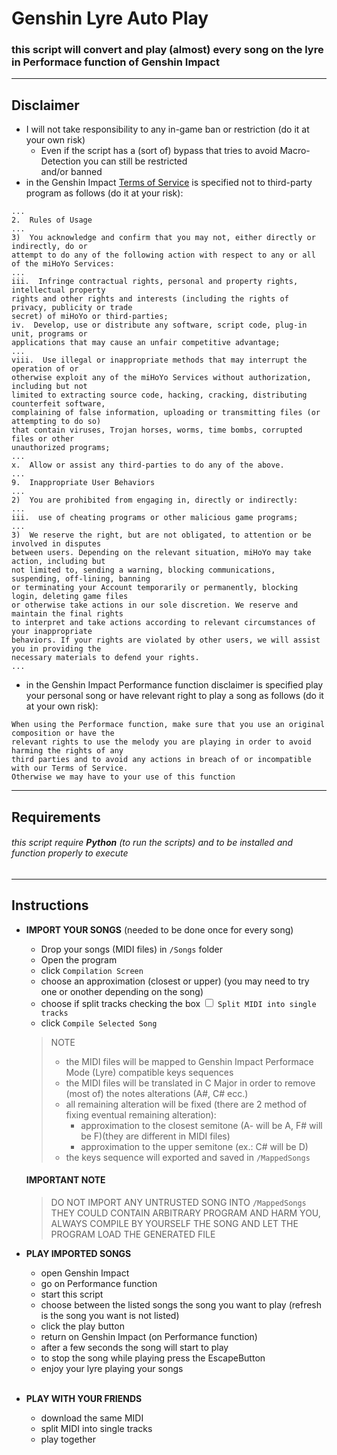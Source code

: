 # Genshin Lyre Auto Play
### this script will convert and play (almost) every song on the lyre in Performace function of Genshin Impact  
---
## Disclaimer
* I will not take responsibility to any in-game ban or restriction (do it at your own risk)
    * Even if the script has a (sort of) bypass that tries to avoid Macro-Detection you can still be restricted  
    and/or banned
* in the Genshin Impact [Terms of Service](https://genshin.mihoyo.com/en/company/terms) is specified not to third-party program as follows (do it at your risk):
```
...
2.  Rules of Usage
...
3)  You acknowledge and confirm that you may not, either directly or indirectly, do or
attempt to do any of the following action with respect to any or all of the miHoYo Services:
...
iii.  Infringe contractual rights, personal and property rights, intellectual property
rights and other rights and interests (including the rights of privacy, publicity or trade
secret) of miHoYo or third-parties;
iv.  Develop, use or distribute any software, script code, plug-in unit, programs or
applications that may cause an unfair competitive advantage;
...
viii.  Use illegal or inappropriate methods that may interrupt the operation of or
otherwise exploit any of the miHoYo Services without authorization, including but not
limited to extracting source code, hacking, cracking, distributing counterfeit software,
complaining of false information, uploading or transmitting files (or attempting to do so)
that contain viruses, Trojan horses, worms, time bombs, corrupted files or other
unauthorized programs;
...
x.  Allow or assist any third-parties to do any of the above.
...
9.  Inappropriate User Behaviors
...
2)  You are prohibited from engaging in, directly or indirectly:
...
iii.  use of cheating programs or other malicious game programs;
...
3)  We reserve the right, but are not obligated, to attention or be involved in disputes
between users. Depending on the relevant situation, miHoYo may take action, including but
not limited to, sending a warning, blocking communications, suspending, off-lining, banning
or terminating your Account temporarily or permanently, blocking login, deleting game files
or otherwise take actions in our sole discretion. We reserve and maintain the final rights
to interpret and take actions according to relevant circumstances of your inappropriate
behaviors. If your rights are violated by other users, we will assist you in providing the
necessary materials to defend your rights.
...
```
* in the Genshin Impact Performance function disclaimer is specified play your personal song or have relevant right
to play a song as follows (do it at your own risk):
```
When using the Performace function, make sure that you use an original composition or have the
relevant rights to use the melody you are playing in order to avoid harming the rights of any
third parties and to avoid any actions in breach of or incompatible with our Terms of Service.
Otherwise we may have to your use of this function
```
---
## Requirements
######  this script require ***Python*** (to run the scripts) and to be installed and function properly to execute
---
##  Instructions
* **IMPORT YOUR SONGS** (needed to be done once for every song)
  * Drop your songs (MIDI files) in `/Songs` folder
  * Open the program
  * click `Compilation Screen`
  * choose an approximation (closest or upper) (you may need to try  one or onother depending on the song)
  * choose if split tracks checking the box <input type="checkbox"> `Split MIDI into single tracks`
  * click `Compile Selected Song`
  > NOTE
  >* the MIDI files will be mapped to Genshin Impact Performace Mode (Lyre) compatible keys sequences
  >* the MIDI files will be translated in C Major in order to remove (most of) the notes alterations (A#, C# ecc.)
  >* all remaining alteration will be fixed (there are 2 method of fixing eventual remaining alteration):
  >   * approximation to the closest semitone (A- will be A, F# will be F)(they are different in MIDI files)
  >   * approximation to the upper semitone (ex.: C# will be D)
  >* the keys sequence will exported and saved in `/MappedSongs`

  #### **IMPORTANT NOTE**  
  >DO NOT IMPORT ANY UNTRUSTED SONG INTO `/MappedSongs` THEY COULD CONTAIN ARBITRARY PROGRAM AND
  >HARM YOU, ALWAYS COMPILE BY YOURSELF THE SONG AND LET THE PROGRAM LOAD THE GENERATED FILE  

* **PLAY IMPORTED SONGS**
  * open Genshin Impact
  * go on Performance function
  * start this script
  * choose between the listed songs the song you want to play (refresh is the song you want is not listed)
  * click the play button
  * return on Genshin Impact (on Performance function)
  * after a few seconds the song will start to play
  * to stop the song while playing press the EscapeButton
  * enjoy your lyre playing your songs  
  <br>  
* **PLAY WITH YOUR FRIENDS**
  * download the same MIDI
  * split MIDI into single tracks
  * play together